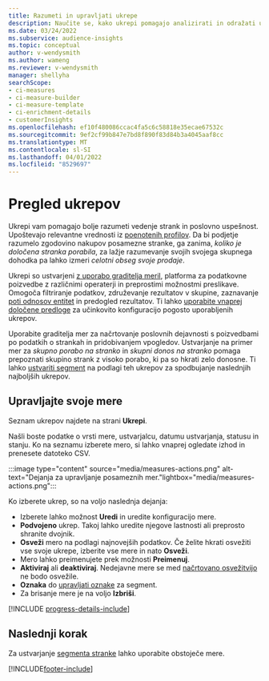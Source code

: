 ```yaml
---
title: Razumeti in upravljati ukrepe
description: Naučite se, kako ukrepi pomagajo analizirati in odražati uspešnost vašega podjetja.
ms.date: 03/24/2022
ms.subservice: audience-insights
ms.topic: conceptual
author: v-wendysmith
ms.author: wameng
ms.reviewer: v-wendysmith
manager: shellyha
searchScope:
- ci-measures
- ci-measure-builder
- ci-measure-template
- ci-enrichment-details
- customerInsights
ms.openlocfilehash: ef10f480086ccac4fa5c6c58818e35ecae67532c
ms.sourcegitcommit: 9ef2cf99b847e7bd8f890f83d84b3a4045aaf8cc
ms.translationtype: MT
ms.contentlocale: sl-SI
ms.lasthandoff: 04/01/2022
ms.locfileid: "8529697"
---
```

# <a name="measures-overview"></a>Pregled ukrepov

Ukrepi vam pomagajo bolje razumeti vedenje strank in poslovno uspešnost. Upoštevajo relevantne vrednosti iz [poenotenih profilov](data-unification.md). Da bi podjetje razumelo zgodovino nakupov posamezne stranke, ga zanima, *koliko je določena stranka porabila*, za lažje razumevanje svojih svojega skupnega dohodka pa lahko izmeri *celotni obseg svoje prodaje*.  

Ukrepi so ustvarjeni [z uporabo graditelja meril](measure-builder.md), platforma za podatkovne poizvedbe z različnimi operaterji in preprostimi možnostmi preslikave. Omogoča filtriranje podatkov, združevanje rezultatov v skupine, zaznavanje [poti odnosov entitet](relationships.md) in predogled rezultatov. Ti lahko [uporabite vnaprej določene predloge](measure-templates.md) za učinkovito konfiguracijo pogosto uporabljenih ukrepov.

Uporabite graditelja mer za načrtovanje poslovnih dejavnosti s poizvedbami po podatkih o strankah in pridobivanjem vpogledov. Ustvarjanje na primer mer za *skupno porabo na stranko* in *skupni donos na stranko* pomaga prepoznati skupino strank z visoko porabo, ki pa so hkrati zelo donosne. Ti lahko [ustvariti segment](segments.md) na podlagi teh ukrepov za spodbujanje naslednjih najboljših ukrepov.

## <a name="manage-your-measures"></a>Upravljajte svoje mere

Seznam ukrepov najdete na strani **Ukrepi**.

Našli boste podatke o vrsti mere, ustvarjalcu, datumu ustvarjanja, statusu in stanju. Ko na seznamu izberete mero, si lahko vnaprej ogledate izhod in prenesete datoteko CSV.

:::image type="content" source="media/measures-actions.png" alt-text="Dejanja za upravljanje posameznih mer."lightbox="media/measures-actions.png":::

Ko izberete ukrep, so na voljo naslednja dejanja:

- Izberete lahko možnost **Uredi** in uredite konfiguracijo mere.
- **Podvojeno** ukrep. Takoj lahko uredite njegove lastnosti ali preprosto shranite dvojnik.
- **Osveži** mero na podlagi najnovejših podatkov. Če želite hkrati osvežiti vse svoje ukrepe, izberite vse mere in nato **Osveži**.
- Mero lahko preimenujete prek možnosti **Preimenuj**.
- **Aktiviraj** ali **deaktiviraj**. Nedejavne mere se med [načrtovano osvežitvijo](system.md#schedule-tab) ne bodo osvežile.
- **Oznaka** do [upravljati oznake](work-with-tags-columns.md#manage-tags) za segment.
- Za brisanje mere je na voljo **Izbriši**.

[!INCLUDE [progress-details-include](../includes/progress-details-pane.md)]

## <a name="next-step"></a>Naslednji korak

Za ustvarjanje [segmenta stranke](segments.md) lahko uporabite obstoječe mere.

[!INCLUDE[footer-include](../includes/footer-banner.md)]
